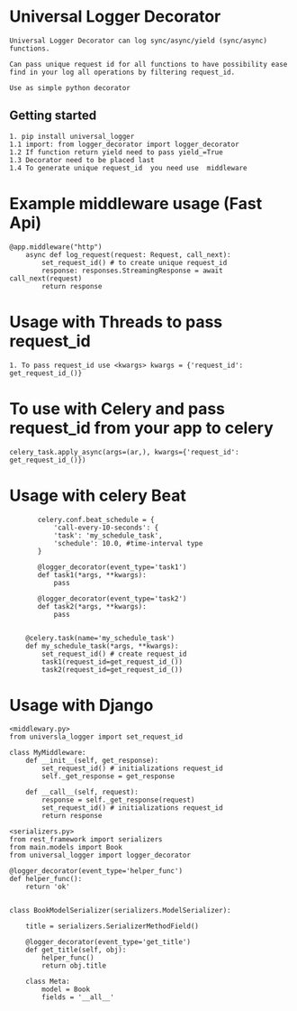 # Universal Logger Decorator

    Universal Logger Decorator can log sync/async/yield (sync/async) functions. 
    
    Can pass unique request id for all functions to have possibility ease find in your log all operations by filtering request_id.
    
    Use as simple python decorator

## Getting started
    1. pip install universal_logger
    1.1 import: from logger_decorator import logger_decorator
    1.2 If function return yield need to pass yield_=True
    1.3 Decorator need to be placed last
    1.4 To generate unique request_id  you need use  middleware
# Example middleware usage (Fast Api)

    @app.middleware("http")
        async def log_request(request: Request, call_next):
            set_request_id() # to create unique request_id
            response: responses.StreamingResponse = await call_next(request)
            return response

# Usage with Threads to pass request_id
    1. To pass request_id use <kwargs> kwargs = {'request_id': get_request_id_()}

# To use with Celery and pass request_id from your app to celery
    celery_task.apply_async(args=(ar,), kwargs={'request_id': get_request_id_()})

# Usage with celery Beat
           celery.conf.beat_schedule = {
               'call-every-10-seconds': {
               'task': 'my_schedule_task',
               'schedule': 10.0, #time-interval type
           }
        
           @logger_decorator(event_type='task1')
           def task1(*args, **kwargs):
               pass
        
           @logger_decorator(event_type='task2')
           def task2(*args, **kwargs):
               pass
        
    
        @celery.task(name='my_schedule_task') 
        def my_schedule_task(*args, **kwargs):
            set_request_id() # create request_id
            task1(request_id=get_request_id_())
            task2(request_id=get_request_id_())


# Usage with Django
    <middlewary.py>
    from universla_logger import set_request_id

    class MyMiddleware:
        def __init__(self, get_response):
            set_request_id() # initializations request_id
            self._get_response = get_response
    
        def __call__(self, request):
            response = self._get_response(request)
            set_request_id() # initializations request_id
            return response
    
    <serializers.py>
    from rest_framework import serializers
    from main.models import Book
    from universal_logger import logger_decorator
    
    @logger_decorator(event_type='helper_func')
    def helper_func():
        return 'ok'
    
    
    class BookModelSerializer(serializers.ModelSerializer):
    
        title = serializers.SerializerMethodField()
    
        @logger_decorator(event_type='get_title')
        def get_title(self, obj):
            helper_func()
            return obj.title
    
        class Meta:
            model = Book
            fields = '__all__'

